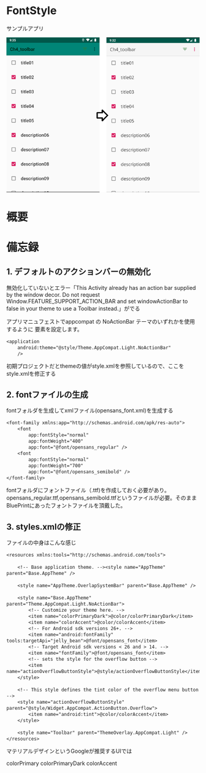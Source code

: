 # FontStyle

サンプルアプリ

![play.png](./play.png?raw=true)

# 概要



# 備忘録

## 1. デフォルトのアクションバーの無効化

無効化していないとエラー「This Activity already has an action bar supplied by the window decor. Do not request Window.FEATURE_SUPPORT_ACTION_BAR and set windowActionBar to false in your theme to use a Toolbar instead.」がでる

アプリマニュフェストでappcompat の NoActionBar テーマのいずれかを使用するように <application> 要素を設定します。

    <application
        android:theme="@style/Theme.AppCompat.Light.NoActionBar"
        />

初期プロジェクトだとthemeの値がstyle.xmlを参照しているので、ここをstyle.xmlを修正する

## 2. fontファイルの生成

fontフォルダを生成してxmlファイル(opensans_font.xml)を生成する

    <font-family xmlns:app="http://schemas.android.com/apk/res-auto">
        <font
            app:fontStyle="normal"
            app:fontWeight="400"
            app:font="@font/opensans_regular" />
        <font
            app:fontStyle="normal"
            app:fontWeight="700"
            app:font="@font/opensans_semibold" />
    </font-family>

fontフォルダにフォントファイル（.ttf)を作成しておく必要があり。opensans_regular.ttf,opensans_semibold.ttfというファイルが必要。そのままBluePrintにあったフォントファイルを頂戴した。

## 3. styles.xmlの修正

ファイルの中身はこんな感じ

    <resources xmlns:tools="http://schemas.android.com/tools">

        <!-- Base application theme. --><style name="AppTheme" parent="Base.AppTheme" />

        <style name="AppTheme.OverlapSystemBar" parent="Base.AppTheme" />

        <style name="Base.AppTheme" parent="Theme.AppCompat.Light.NoActionBar">
            <!-- Customize your theme here. -->
            <item name="colorPrimaryDark">@color/colorPrimaryDark</item>
            <item name="colorAccent">@color/colorAccent</item>
            <!-- For Android sdk versions 26+. -->
            <item name="android:fontFamily" tools:targetApi="jelly_bean">@font/opensans_font</item>
            <!-- Target Android sdk versions < 26 and > 14. -->
            <item name="fontFamily">@font/opensans_font</item>
            <!-- sets the style for the overflow button -->
            <item name="actionOverflowButtonStyle">@style/actionOverflowButtonStyle</item>
        </style>

        <!-- This style defines the tint color of the overflow menu button -->
        <style name="actionOverflowButtonStyle" parent="@style/Widget.AppCompat.ActionButton.Overflow">
            <item name="android:tint">@color/colorAccent</item>
        </style>

        <style name="Toolbar" parent="ThemeOverlay.AppCompat.Light" />
    </resources>

マテリアルデザインというGoogleが推奨するUIでは

colorPrimary
colorPrimaryDark
colorAccent